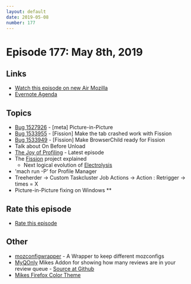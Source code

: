 ```yaml
---
layout: default
date: 2019-05-08
number: 177
---
```


# Episode 177: May 8th, 2019

## Links
* [Watch this episode on new Air Mozilla](https://air.mozilla.org/event-redirect/329971/)
* [Evernote Agenda](https://www.evernote.com/shard/s434/client/snv?noteGuid=d58f8137-03f7-4cb9-a8c2-87e2ca185ae1&noteKey=b2d4c0eef4bcf784&sn=https%3A%2F%2Fwww.evernote.com%2Fshard%2Fs434%2Fsh%2Fd58f8137-03f7-4cb9-a8c2-87e2ca185ae1%2Fb2d4c0eef4bcf784&title=May%2B8th%252C%2B2019%2B-%2BEpisode%2B177)

## Topics
* [Bug 1527926](https://bugzilla.mozilla.org/show_bug.cgi?id=1527926) - [meta] Picture-in-Picture
* [Bug 1533955](https://bugzilla.mozilla.org/show_bug.cgi?id=1533955) - [Fission] Make the tab crashed work with Fission
* [Bug 1533949](https://bugzilla.mozilla.org/show_bug.cgi?id=1533949) - [Fission] Make BrowserChild ready for Fission
* Talk about On Before Unload
* [The Joy of Profiling](https://air.mozilla.org/event-redirect/324472/) - Latest episode
* The [Fission](https://wiki.mozilla.org/Project_Fission) project explained 
  - Next logical evolution of [Electrolysis](https://wiki.mozilla.org/Electrolysis)
* 'mach run -P' for Profile Manager
* Treeherder -> Custom Taskcluster Job Actions -> Action : Retrigger -> times = X
* Picture-in-Picture fixing on Windows
**
## Rate this episode
* [Rate this episode](https://forms.gle/gcnbhnzS3LgApfT86)

## Other
* [mozconfigwrapper](https://github.com/ahal/mozconfigwrapper) - A Wrapper to keep different mozconfigs
* [MyQOnly](https://addons.mozilla.org/en-US/firefox/addon/myqonly/) Mikes Addon for showing how many reviews are in your review queue - [Source at Github](https://github.com/mikeconley/myqonly)
* [Mikes Firefox Color Theme](https://addons.mozilla.org/en-US/firefox/addon/electricbluegaloo/)


